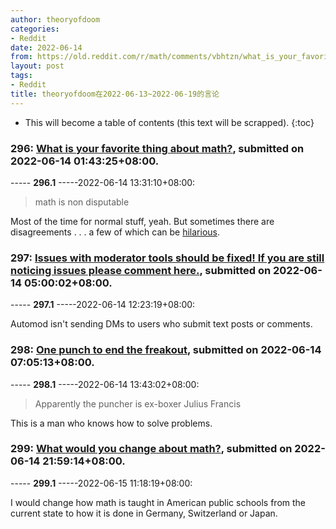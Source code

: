 ```yaml
---
author: theoryofdoom
categories:
- Reddit
date: 2022-06-14
from: https://old.reddit.com/r/math/comments/vbhtzn/what_is_your_favorite_thing_about_math/
layout: post
tags:
- Reddit
title: theoryofdoom在2022-06-13~2022-06-19的言论
---
```


* This will become a table of contents (this text will be scrapped).
{:toc}

### 296: [What is your favorite thing about math?](https://old.reddit.com/r/math/comments/vbhtzn/what_is_your_favorite_thing_about_math/), submitted on 2022-06-14 01:43:25+08:00.

----- __296.1__ -----2022-06-14 13:31:10+08:00:

> math is non disputable

Most of the time for normal stuff, yeah.  But sometimes there are disagreements . . . a few of which can be [hilarious](https://scottaaronson.blog/?p=103).

### 297: [Issues with moderator tools should be fixed! If you are still noticing issues please comment here.](https://old.reddit.com/r/ModSupport/comments/vbmaup/issues_with_moderator_tools_should_be_fixed_if/), submitted on 2022-06-14 05:00:02+08:00.

----- __297.1__ -----2022-06-14 12:23:19+08:00:

Automod isn't sending DMs to users who submit text posts or comments.

### 298: [One punch to end the freakout](https://old.reddit.com/r/PublicFreakout/comments/vbp321/one_punch_to_end_the_freakout/), submitted on 2022-06-14 07:05:13+08:00.

----- __298.1__ -----2022-06-14 13:43:02+08:00:

> Apparently the puncher is ex-boxer Julius Francis

This is a man who knows how to solve problems.

### 299: [What would you change about math?](https://old.reddit.com/r/math/comments/vc449a/what_would_you_change_about_math/), submitted on 2022-06-14 21:59:14+08:00.

----- __299.1__ -----2022-06-15 11:18:19+08:00:

I would change how math is taught in American public schools from the current state to how it is done in Germany, Switzerland or Japan.

